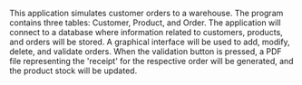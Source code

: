 This application simulates customer orders to a warehouse. 
The program contains three tables: Customer, Product, and Order. 
The application will connect to a database where information related to customers, products, and orders will be stored.
A graphical interface will be used to add, modify, delete, and validate orders. When the validation button is pressed, a PDF file representing the 'receipt' for the respective order will be generated, and the product stock will be updated.
